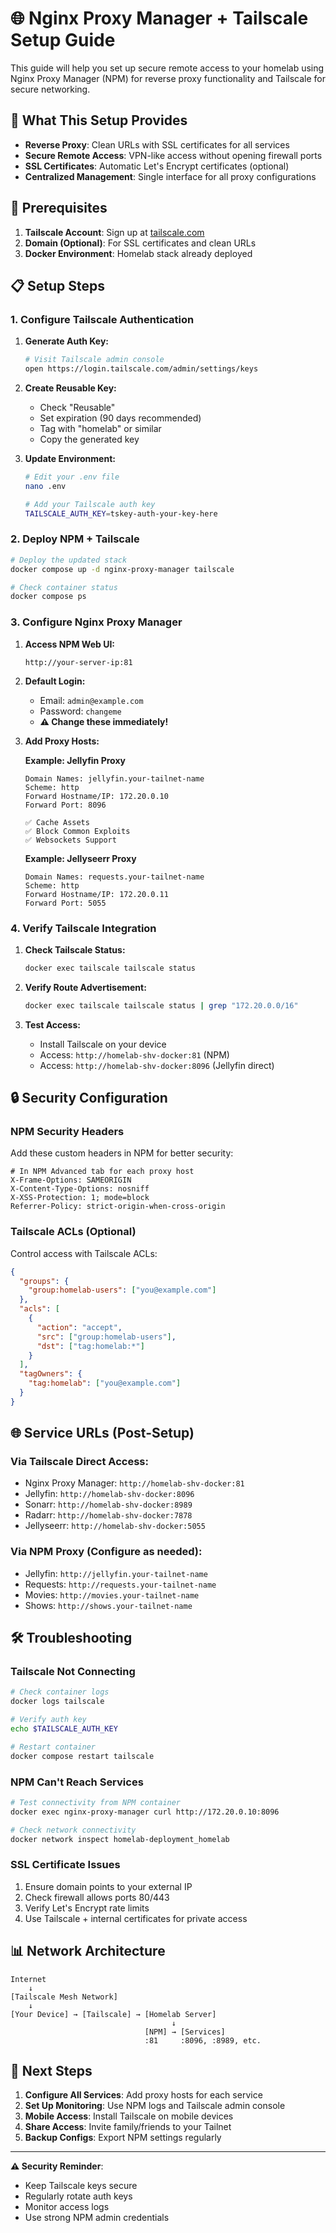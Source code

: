 # 🌐 Nginx Proxy Manager + Tailscale Setup Guide

This guide will help you set up secure remote access to your homelab using Nginx Proxy Manager (NPM) for reverse proxy functionality and Tailscale for secure networking.

## 🎯 What This Setup Provides

- **Reverse Proxy**: Clean URLs with SSL certificates for all services
- **Secure Remote Access**: VPN-like access without opening firewall ports
- **SSL Certificates**: Automatic Let's Encrypt certificates (optional)
- **Centralized Management**: Single interface for all proxy configurations

## 🔧 Prerequisites

1. **Tailscale Account**: Sign up at [tailscale.com](https://tailscale.com)
2. **Domain (Optional)**: For SSL certificates and clean URLs
3. **Docker Environment**: Homelab stack already deployed

## 📋 Setup Steps

### 1. Configure Tailscale Authentication

1. **Generate Auth Key:**
   ```bash
   # Visit Tailscale admin console
   open https://login.tailscale.com/admin/settings/keys
   ```

2. **Create Reusable Key:**
   - Check "Reusable" 
   - Set expiration (90 days recommended)
   - Tag with "homelab" or similar
   - Copy the generated key

3. **Update Environment:**
   ```bash
   # Edit your .env file
   nano .env
   
   # Add your Tailscale auth key
   TAILSCALE_AUTH_KEY=tskey-auth-your-key-here
   ```

### 2. Deploy NPM + Tailscale

```bash
# Deploy the updated stack
docker compose up -d nginx-proxy-manager tailscale

# Check container status
docker compose ps
```

### 3. Configure Nginx Proxy Manager

1. **Access NPM Web UI:**
   ```
   http://your-server-ip:81
   ```

2. **Default Login:**
   - Email: `admin@example.com`
   - Password: `changeme`
   - **⚠️ Change these immediately!**

3. **Add Proxy Hosts:**
   
   **Example: Jellyfin Proxy**
   ```
   Domain Names: jellyfin.your-tailnet-name
   Scheme: http
   Forward Hostname/IP: 172.20.0.10
   Forward Port: 8096
   
   ✅ Cache Assets
   ✅ Block Common Exploits
   ✅ Websockets Support
   ```

   **Example: Jellyseerr Proxy**
   ```
   Domain Names: requests.your-tailnet-name
   Scheme: http  
   Forward Hostname/IP: 172.20.0.11
   Forward Port: 5055
   ```

### 4. Verify Tailscale Integration

1. **Check Tailscale Status:**
   ```bash
   docker exec tailscale tailscale status
   ```

2. **Verify Route Advertisement:**
   ```bash
   docker exec tailscale tailscale status | grep "172.20.0.0/16"
   ```

3. **Test Access:**
   - Install Tailscale on your device
   - Access: `http://homelab-shv-docker:81` (NPM)
   - Access: `http://homelab-shv-docker:8096` (Jellyfin direct)

## 🔒 Security Configuration

### NPM Security Headers
Add these custom headers in NPM for better security:

```nginx
# In NPM Advanced tab for each proxy host
X-Frame-Options: SAMEORIGIN
X-Content-Type-Options: nosniff
X-XSS-Protection: 1; mode=block
Referrer-Policy: strict-origin-when-cross-origin
```

### Tailscale ACLs (Optional)
Control access with Tailscale ACLs:

```json
{
  "groups": {
    "group:homelab-users": ["you@example.com"]
  },
  "acls": [
    {
      "action": "accept",
      "src": ["group:homelab-users"],
      "dst": ["tag:homelab:*"]
    }
  ],
  "tagOwners": {
    "tag:homelab": ["you@example.com"]
  }
}
```

## 🌐 Service URLs (Post-Setup)

### Via Tailscale Direct Access:
- Nginx Proxy Manager: `http://homelab-shv-docker:81`
- Jellyfin: `http://homelab-shv-docker:8096`
- Sonarr: `http://homelab-shv-docker:8989`
- Radarr: `http://homelab-shv-docker:7878`
- Jellyseerr: `http://homelab-shv-docker:5055`

### Via NPM Proxy (Configure as needed):
- Jellyfin: `http://jellyfin.your-tailnet-name`
- Requests: `http://requests.your-tailnet-name`
- Movies: `http://movies.your-tailnet-name`
- Shows: `http://shows.your-tailnet-name`

## 🛠️ Troubleshooting

### Tailscale Not Connecting
```bash
# Check container logs
docker logs tailscale

# Verify auth key
echo $TAILSCALE_AUTH_KEY

# Restart container
docker compose restart tailscale
```

### NPM Can't Reach Services
```bash
# Test connectivity from NPM container
docker exec nginx-proxy-manager curl http://172.20.0.10:8096

# Check network connectivity
docker network inspect homelab-deployment_homelab
```

### SSL Certificate Issues
1. Ensure domain points to your external IP
2. Check firewall allows ports 80/443
3. Verify Let's Encrypt rate limits
4. Use Tailscale + internal certificates for private access

## 📊 Network Architecture

```
Internet
    ↓
[Tailscale Mesh Network]
    ↓
[Your Device] → [Tailscale] → [Homelab Server]
                                    ↓
                              [NPM] → [Services]
                              :81     :8096, :8989, etc.
```

## 🎉 Next Steps

1. **Configure All Services**: Add proxy hosts for each service
2. **Set Up Monitoring**: Use NPM logs and Tailscale admin console
3. **Mobile Access**: Install Tailscale on mobile devices
4. **Share Access**: Invite family/friends to your Tailnet
5. **Backup Configs**: Export NPM settings regularly

---

**⚠️ Security Reminder**: 
- Keep Tailscale keys secure
- Regularly rotate auth keys
- Monitor access logs
- Use strong NPM admin credentials